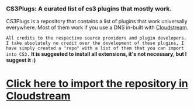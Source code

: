 ### CS3Plugs: A curated list of cs3 plugins that mostly work.
CS3Plugs is a repository that contains a list of plugins that work universally everywhere. Most of them work if you use a DNS in-built with [Cloudstream](https://github.com/recloudstream/cloudstream). 

```All credits to the respective source providers and plugin developers. I take absolutely no credit over the development of these plugins, I have simply created a "repo" with a list of them that you can import into CS3.```
**It is suggested to install all extensions, it's not necessary, but I suggest it :)**

# [Click here to import the repository in Cloudstream](cloudstreamrepo://raw.githubusercontent.com/justsimplyleon/cs3plugs/refs/heads/main/repo.json)
